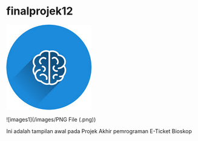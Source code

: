 # finalprojek12

![images1](/images/download.jpg)

![images1](/images/PNG File (.png))

Ini adalah tampilan awal pada Projek Akhir pemrograman E-Ticket Bioskop 

